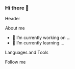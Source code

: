 ### Hi there 👋
Header

About me
- 🔭 I’m currently working on ...
- 🌱 I’m currently learning ...

 Languages and Tools

 Follow me
<!--
**YuliaPevtsova/YuliaPevtsova** is a ✨ _special_ ✨ repository because its `README.md` (this file) appears on your GitHub profile.

Here are some ideas to get you started:

- 🔭 I’m currently working on ...
- 🌱 I’m currently learning ...
- 👯 I’m looking to collaborate on ...
- 🤔 I’m looking for help with ...
- 💬 Ask me about ...
- 📫 How to reach me: ...
- 😄 Pronouns: ...
- ⚡ Fun fact: ...
-->
